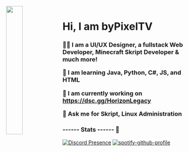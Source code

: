 <img align='left' src='https://cdn.discordapp.com/attachments/959477385626026024/975700403792515122/profile-first-issue-dark.png' width='30%'/> 

<h1 align="left">Hi, I am byPixelTV</h1>

<h3 align="left">

  👨‍💻 I am a **UI/UX Designer, a fullstack Web Developer, Minecraft Skript Developer & much more!**

  🌱 I am learning **Java, Python, C#, JS, and HTML**
  
  🔭 I am currently working on https://dsc.gg/HorizonLegacy
    
  💬 Ask me for **Skript, Linux Administration**
  
</h3>

### ------ Stats ------ 🚀

[![Discord Presence](https://lanyard.cnrad.dev/api/918149623133143061?&idleMessage=Probably%20doing%20something%20else...&borderRadius=30px)](https://discord.com/users/918149623133143061) [![spotify-github-profile](https://spotify-github-profile.vercel.app/api/view?uid=f0i50m4jcbevvww0rj8uzcg6q&cover_image=false&theme=default&show_offline=true&background_color=000000&interchange=true&bar_color=bb00ff&bar_color_cover=true)](https://spotify-github-profile.vercel.app/api/view?uid=f0i50m4jcbevvww0rj8uzcg6q&redirect=true)
